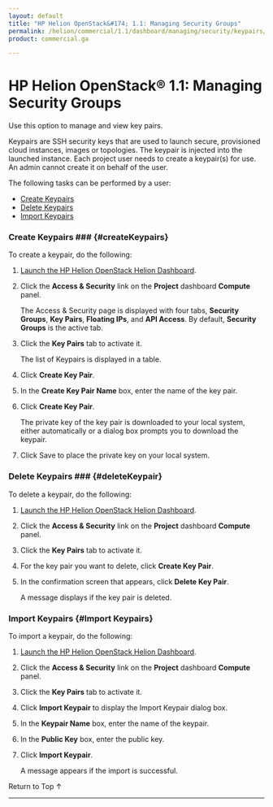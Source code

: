 ```yaml
---
layout: default
title: "HP Helion OpenStack&#174; 1.1: Managing Security Groups"
permalink: /helion/commercial/1.1/dashboard/managing/security/keypairs/
product: commercial.ga

---
```

<!--PUBLISHED-->

<script>

function PageRefresh {
onLoad="window.refresh"
}

PageRefresh();

</script>

<!-- <p style="font-size: small;"> <a href="/helion/commercial/1.1/ga1/install/">&#9664; PREV</a> | <a href="/helion/commercial/1.1/ga1/install-overview/">&#9650; UP</a> | <a href="/helion/commercial/1.1/ga1/">NEXT &#9654;</a></p> -->

# HP Helion OpenStack&#174; 1.1: Managing Security Groups

Use this option to manage and view key pairs.

Keypairs are SSH security keys that are used to launch secure, provisioned cloud instances, images or topologies. The keypair is injected into the launched instance. Each project user needs to create a keypair(s) for use. An admin cannot create it on behalf of the user.

The following tasks can be performed by a user:

* [Create Keypairs](#createKeypairs)
* [Delete Keypairs](#deleteKeypairs)
* [Import Keypairs](#importKeypairs)

### Create Keypairs ### {#createKeypairs}

To create a keypair, do the following:

1. [Launch the HP Helion OpenStack Helion Dashboard](/helion/openstack/1.1/dashboard/login/).

2. Click the **Access &amp; Security** link on the **Project** dashboard **Compute** panel.

	The Access &amp; Security page is displayed with four tabs, **Security Groups**, **Key Pairs**, **Floating IPs**, and **API Access**. By default, **Security Groups** is the active tab. 

3. Click the **Key Pairs** tab to activate it.

	The list of Keypairs is displayed in a table.

4. Click **Create Key Pair**.

5. In the **Create Key Pair Name** box, enter the name of the key pair.

6. Click **Create Key Pair**.

	The private key of the key pair is downloaded to your local system, either automatically or a dialog box prompts you to download the keypair.

7. Click Save to place the private key on your local system.

### Delete Keypairs ### {#deleteKeypair}

To delete a keypair, do the following:

1. [Launch the HP Helion OpenStack Helion Dashboard](/helion/openstack/1.1/dashboard/login/).

2. Click the **Access &amp; Security** link on the **Project** dashboard **Compute** panel.

3. Click the **Key Pairs** tab to activate it.

4. For the key pair you want to delete, click **Create Key Pair**.

5. In the confirmation screen that appears, click **Delete Key Pair**.

	A message displays if the key pair is deleted.

### Import Keypairs {#Import Keypairs}

To import a keypair, do the following:

1. [Launch the HP Helion OpenStack Helion Dashboard](/helion/openstack/1.1/dashboard/login/).

2. Click the **Access &amp; Security** link on the **Project** dashboard **Compute** panel.

3. Click the **Key Pairs** tab to activate it.

4. Click **Import Keypair** to display the Import Keypair dialog box.

5. In the **Keypair Name** box, enter the name of the keypair.

6. In the **Public Key** box, enter the public key.

7. Click **Import Keypair**.

	A message appears if the import is successful.

<a href="#top" style="padding:14px 0px 14px 0px; text-decoration: none;"> Return to Top &#8593; </a>


----
